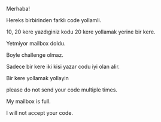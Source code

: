 Merhaba! 

Hereks birbirinden farklı code yollamli. 

10, 20 kere yazdıginiz kodu 20 kere yollamak yerine bir kere. 

Yetmiyor mailbox doldu.

Boyle challenge olmaz.

Sadece bir kere iki kisi yazar codu iyi olan alir. 

Bir kere yollamak yollayin

please do not send your code multiple times. 

My mailbox is full. 

I will not accept your code.

